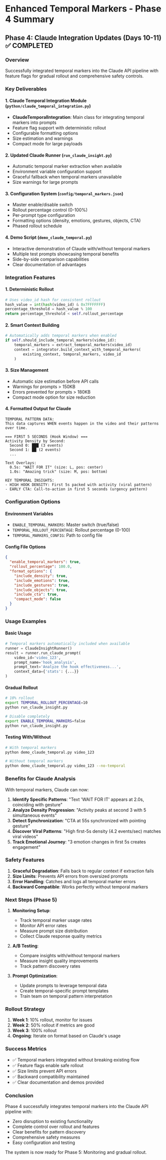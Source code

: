 # Enhanced Temporal Markers - Phase 4 Summary

## Phase 4: Claude Integration Updates (Days 10-11) ✅ COMPLETED

### Overview
Successfully integrated temporal markers into the Claude API pipeline with feature flags for gradual rollout and comprehensive safety controls.

### Key Deliverables

#### 1. Claude Temporal Integration Module (`python/claude_temporal_integration.py`)
- **ClaudeTemporalIntegration**: Main class for integrating temporal markers into prompts
- Feature flag support with deterministic rollout
- Configurable formatting options
- Size estimation and warnings
- Compact mode for large payloads

#### 2. Updated Claude Runner (`run_claude_insight.py`)
- Automatic temporal marker extraction when available
- Environment variable configuration support
- Graceful fallback when temporal markers unavailable
- Size warnings for large prompts

#### 3. Configuration System (`config/temporal_markers.json`)
- Master enable/disable switch
- Rollout percentage control (0-100%)
- Per-prompt type configuration
- Formatting options (density, emotions, gestures, objects, CTA)
- Phased rollout schedule

#### 4. Demo Script (`demo_claude_temporal.py`)
- Interactive demonstration of Claude with/without temporal markers
- Multiple test prompts showcasing temporal benefits
- Side-by-side comparison capabilities
- Clear documentation of advantages

### Integration Features

#### 1. Deterministic Rollout
```python
# Uses video_id hash for consistent rollout
hash_value = int(hash(video_id) & 0x7FFFFFFF)
percentage_threshold = hash_value % 100
return percentage_threshold < self.rollout_percentage
```

#### 2. Smart Context Building
```python
# Automatically adds temporal markers when enabled
if self.should_include_temporal_markers(video_id):
    temporal_markers = extract_temporal_markers(video_id)
    context = integrator.build_context_with_temporal_markers(
        existing_context, temporal_markers, video_id
    )
```

#### 3. Size Management
- Automatic size estimation before API calls
- Warnings for prompts > 150KB
- Errors prevented for prompts > 180KB
- Compact mode option for size reduction

#### 4. Formatted Output for Claude
```
TEMPORAL PATTERN DATA:
This data captures WHEN events happen in the video and their patterns over time.

=== FIRST 5 SECONDS (Hook Window) ===
Activity Density by Second:
  Second 0: ███ (3 events)
  Second 1: ██ (2 events)
  ...

Text Overlays:
  0.5s: "WAIT FOR IT" (size: L, pos: center)
  1.0s: "Amazing trick" (size: M, pos: bottom)

KEY TEMPORAL INSIGHTS:
- HIGH HOOK DENSITY: First 5s packed with activity (viral pattern)
- EARLY CTA: Call-to-action in first 5 seconds (urgency pattern)
```

### Configuration Options

#### Environment Variables
- `ENABLE_TEMPORAL_MARKERS`: Master switch (true/false)
- `TEMPORAL_ROLLOUT_PERCENTAGE`: Rollout percentage (0-100)
- `TEMPORAL_MARKERS_CONFIG`: Path to config file

#### Config File Options
```json
{
  "enable_temporal_markers": true,
  "rollout_percentage": 100.0,
  "format_options": {
    "include_density": true,
    "include_emotions": true,
    "include_gestures": true,
    "include_objects": true,
    "include_cta": true,
    "compact_mode": false
  }
}
```

### Usage Examples

#### Basic Usage
```python
# Temporal markers automatically included when available
runner = ClaudeInsightRunner()
result = runner.run_claude_prompt(
    video_id='video_123',
    prompt_name='hook_analysis',
    prompt_text='Analyze the hook effectiveness...',
    context_data={'stats': {...}}
)
```

#### Gradual Rollout
```bash
# 10% rollout
export TEMPORAL_ROLLOUT_PERCENTAGE=10
python run_claude_insight.py

# Disable completely
export ENABLE_TEMPORAL_MARKERS=false
python run_claude_insight.py
```

#### Testing With/Without
```bash
# With temporal markers
python demo_claude_temporal.py video_123

# Without temporal markers
python demo_claude_temporal.py video_123 --no-temporal
```

### Benefits for Claude Analysis

With temporal markers, Claude can now:

1. **Identify Specific Patterns**: "Text 'WAIT FOR IT' appears at 2.0s, coinciding with gesture"
2. **Analyze Density Progression**: "Activity peaks at second 3 with 5 simultaneous events"
3. **Detect Synchronization**: "CTA at 55s synchronized with pointing gesture"
4. **Discover Viral Patterns**: "High first-5s density (4.2 events/sec) matches viral videos"
5. **Track Emotional Journey**: "3 emotion changes in first 5s creates engagement"

### Safety Features

1. **Graceful Degradation**: Falls back to regular context if extraction fails
2. **Size Limits**: Prevents API errors from oversized prompts
3. **Error Handling**: Catches and logs all temporal marker errors
4. **Backward Compatible**: Works perfectly without temporal markers

### Next Steps (Phase 5)

1. **Monitoring Setup**:
   - Track temporal marker usage rates
   - Monitor API error rates
   - Measure prompt size distribution
   - Collect Claude response quality metrics

2. **A/B Testing**:
   - Compare insights with/without temporal markers
   - Measure insight quality improvements
   - Track pattern discovery rates

3. **Prompt Optimization**:
   - Update prompts to leverage temporal data
   - Create temporal-specific prompt templates
   - Train team on temporal pattern interpretation

### Rollout Strategy

1. **Week 1**: 10% rollout, monitor for issues
2. **Week 2**: 50% rollout if metrics are good
3. **Week 3**: 100% rollout
4. **Ongoing**: Iterate on format based on Claude's usage

### Success Metrics

- ✅ Temporal markers integrated without breaking existing flow
- ✅ Feature flags enable safe rollout
- ✅ Size limits prevent API errors
- ✅ Backward compatibility maintained
- ✅ Clear documentation and demos provided

### Conclusion

Phase 4 successfully integrates temporal markers into the Claude API pipeline with:
- Zero disruption to existing functionality
- Complete control over rollout and features
- Clear benefits for pattern discovery
- Comprehensive safety measures
- Easy configuration and testing

The system is now ready for Phase 5: Monitoring and gradual rollout.